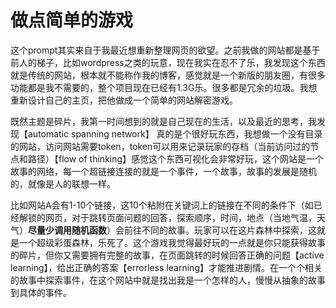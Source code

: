 # 做点简单的游戏

这个prompt其实来自于我最近想重新整理网页的欲望。之前我做的网站都是基于前人的梯子，比如wordpress之类的玩意，现在我实在忍不了乐，我发现这个东西就是传统的网站，根本就不能称作我的博客，感觉就是一个新版的朋友圈，有很多功能都是我不需要的，整个项目现在已经有1.3G乐。很多都是冗余的垃圾。我想重新设计自己的主页，把他做成一个简单的网站解密游戏。

既然主题是碎片，我第一时间想到的就是自己现在的生活，以及最近的思考，我发现【automatic spanning network】 真的是个很好玩东西，我想做一个没有目录的网站，访问网站需要token，token可以用来记录玩家的存档（当前访问过的节点和路径）【flow of thinking】感觉这个东西可视化会非常好玩，这个网站是一个故事的网络，每一个超链接连接的就是一个事件，一个故事，故事的发展是随机的，就像是人的联想一样。

比如网站A会有1-10个链接，这10个粘附在关键词上的链接在不同的条件下（如已经解锁的网页，对于跳转页面问题的回答，探索顺序，时间，地点（当地气温，天气）**尽量少调用随机函数**）会前往不同的故事。玩家可以在这片森林中探索，这就是一个超级彩蛋森林，乐死了。这个游戏我觉得最好玩的一点就是你只能获得故事的碎片，但你又需要拥有完整的故事，在页面跳转的时候回答正确的问题【active learning】，给出正确的答案【errorless learning】才能推进剧情。在一个个相关的故事中探索事件，在这个网站中就是找出我是一个怎样的人，慢慢从抽象的故事到具体的事件。

